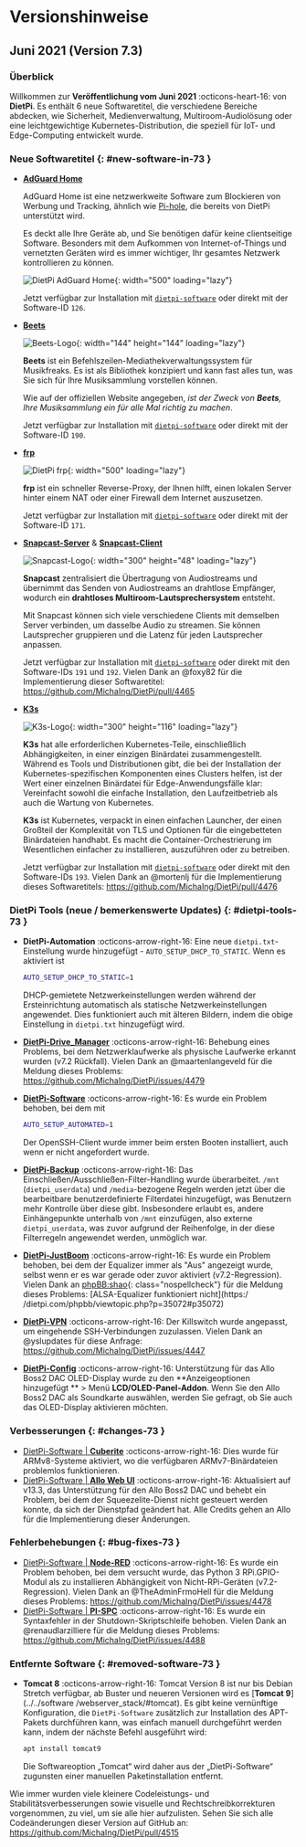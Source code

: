 ﻿# Versionshinweise

## Juni 2021 (Version 7.3)

### Überblick

Willkommen zur **Veröffentlichung vom Juni 2021** :octicons-heart-16: von **DietPi**. Es enthält 6 neue Softwaretitel, die verschiedene Bereiche abdecken, wie Sicherheit, Medienverwaltung, Multiroom-Audiolösung oder eine leichtgewichtige Kubernetes-Distribution, die speziell für IoT- und Edge-Computing entwickelt wurde.

### Neue Softwaretitel {: #new-software-in-73 }

- [**AdGuard Home**](../../software/dns_servers/#adguard-home)

    AdGuard Home ist eine netzwerkweite Software zum Blockieren von Werbung und Tracking, ähnlich wie [Pi-hole](../../software/dns_servers/#pi-hole), die bereits von DietPi unterstützt wird.

    Es deckt alle Ihre Geräte ab, und Sie benötigen dafür keine clientseitige Software. Besonders mit dem Aufkommen von Internet-of-Things und vernetzten Geräten wird es immer wichtiger, Ihr gesamtes Netzwerk kontrollieren zu können.

    ![DietPi AdGuard Home](../assets/images/dietpi-software-dnsserver-adguard.gif){: width="500" loading="lazy"}

    Jetzt verfügbar zur Installation mit [`dietpi-software`](../../dietpi_tools/#dietpi-software) oder direkt mit der Software-ID `126`.

- [**Beets**](../../software/media/#beets)

    ![Beets-Logo](../assets/images/dietpi-software-media-beets.png){: width="144" height="144" loading="lazy"}

    **Beets** ist ein Befehlszeilen-Mediathekverwaltungssystem für Musikfreaks. Es ist als Bibliothek konzipiert und kann fast alles tun, was Sie sich für Ihre Musiksammlung vorstellen können.

    Wie auf der offiziellen Website angegeben, _ist der Zweck von **Beets**, Ihre Musiksammlung ein für alle Mal richtig zu machen_.

    Jetzt verfügbar zur Installation mit [`dietpi-software`](../../dietpi_tools/#dietpi-software) oder direkt mit der Software-ID `190`.

- [**frp**](../../software/advanced_networking/#frp)

    ![DietPi frp](../assets/images/dietpi-software-frp.png){: width="500" loading="lazy"}

    **frp** ist ein schneller Reverse-Proxy, der Ihnen hilft, einen lokalen Server hinter einem NAT oder einer Firewall dem Internet auszusetzen.

    Jetzt verfügbar zur Installation mit [`dietpi-software`](../../dietpi_tools/#dietpi-software) oder direkt mit der Software-ID `171`.

- [**Snapcast-Server**](../../software/media/#snapcast-server) & [**Snapcast-Client**](../../software/media/#snapcast-client)

    ![Snapcast-Logo](../assets/images/dietpi-software-media-snapcast.png){: width="300" height="48" loading="lazy"}

    **Snapcast** zentralisiert die Übertragung von Audiostreams und übernimmt das Senden von Audiostreams an drahtlose Empfänger, wodurch ein **drahtloses Multiroom-Lautsprechersystem** entsteht.

    Mit Snapcast können sich viele verschiedene Clients mit demselben Server verbinden, um dasselbe Audio zu streamen. Sie können Lautsprecher gruppieren und die Latenz für jeden Lautsprecher anpassen.

    Jetzt verfügbar zur Installation mit [`dietpi-software`](../../dietpi_tools/#dietpi-software) oder direkt mit den Software-IDs `191` und `192`. Vielen Dank an @foxy82 für die Implementierung dieser Softwaretitel: <https://github.com/MichaIng/DietPi/pull/4465>

- [**K3s**](../../software/system_stats/#k3s)

    ![K3s-Logo](../assets/images/logo-k3s.svg){: width="300" height="116" loading="lazy"}

    **K3s** hat alle erforderlichen Kubernetes-Teile, einschließlich Abhängigkeiten, in einer einzigen Binärdatei zusammengestellt. Während es Tools und Distributionen gibt, die bei der Installation der Kubernetes-spezifischen Komponenten eines Clusters helfen, ist der Wert einer einzelnen Binärdatei für Edge-Anwendungsfälle klar: Vereinfacht sowohl die einfache Installation, den Laufzeitbetrieb als auch die Wartung von Kubernetes.

    **K3s** ist Kubernetes, verpackt in einen einfachen Launcher, der einen Großteil der Komplexität von TLS und Optionen für die eingebetteten Binärdateien handhabt. Es macht die Container-Orchestrierung im Wesentlichen einfacher zu installieren, auszuführen oder zu betreiben.

    Jetzt verfügbar zur Installation mit [`dietpi-software`](../../dietpi_tools/#dietpi-software) oder direkt mit den Software-IDs `193`. Vielen Dank an @mortenlj für die Implementierung dieses Softwaretitels: <https://github.com/MichaIng/DietPi/pull/4476>

### DietPi Tools (neue / bemerkenswerte Updates) {: #dietpi-tools-73 }

- **DietPi-Automation** :octicons-arrow-right-16: Eine neue `dietpi.txt`-Einstellung wurde hinzugefügt - `AUTO_SETUP_DHCP_TO_STATIC`. Wenn es aktiviert ist

    ```sh
    AUTO_SETUP_DHCP_TO_STATIC=1
    ```

    DHCP-gemietete Netzwerkeinstellungen werden während der Ersteinrichtung automatisch als statische Netzwerkeinstellungen angewendet. Dies funktioniert auch mit älteren Bildern, indem die obige Einstellung in `dietpi.txt` hinzugefügt wird.

- [**DietPi-Drive_Manager**](../../dietpi_tools/#dietpi-drive-manager) :octicons-arrow-right-16: Behebung eines Problems, bei dem Netzwerklaufwerke als physische Laufwerke erkannt wurden (v7.2 Rückfall). Vielen Dank an @maartenlangeveld für die Meldung dieses Problems: <https://github.com/MichaIng/DietPi/issues/4479>

- [**DietPi-Software**](../../dietpi_tools/#dietpi-software) :octicons-arrow-right-16: Es wurde ein Problem behoben, bei dem mit

    ```sh
    AUTO_SETUP_AUTOMATED=1
    ```

    Der OpenSSH-Client wurde immer beim ersten Booten installiert, auch wenn er nicht angefordert wurde.

- [**DietPi-Backup**](../../dietpi_tools/#dietpi-backup-backuprestore) :octicons-arrow-right-16: Das Einschließen/Ausschließen-Filter-Handling wurde überarbeitet. `/mnt` (`dietpi_userdata`) und `/media`-bezogene Regeln werden jetzt über die bearbeitbare benutzerdefinierte Filterdatei hinzugefügt, was Benutzern mehr Kontrolle über diese gibt. Insbesondere erlaubt es, andere Einhängepunkte unterhalb von `/mnt` einzufügen, also externe `dietpi_userdata`, was zuvor aufgrund der Reihenfolge, in der diese Filterregeln angewendet werden, unmöglich war.

- [**DietPi-JustBoom**](../../dietpi_tools/#dietpi-justboom) :octicons-arrow-right-16: Es wurde ein Problem behoben, bei dem der Equalizer immer als "Aus" angezeigt wurde, selbst wenn er es war gerade oder zuvor aktiviert (v7.2-Regression). Vielen Dank an [phpBB:shao](https://dietpi.com/phpbb/memberlist.php?username=shao){: class="nospellcheck"} für die Meldung dieses Problems: [ALSA-Equalizer funktioniert nicht](https:/ /dietpi.com/phpbb/viewtopic.php?p=35072#p35072)

- [**DietPi-VPN**](../../dietpi_tools/#dietpi-vpn) :octicons-arrow-right-16: Der Killswitch wurde angepasst, um eingehende SSH-Verbindungen zuzulassen. Vielen Dank an @yslupdates für diese Anfrage: <https://github.com/MichaIng/DietPi/issues/4447>

- [**DietPi-Config**](../../dietpi_tools/#dietpi-configuration) :octicons-arrow-right-16: Unterstützung für das Allo Boss2 DAC OLED-Display wurde zu den **Anzeigeoptionen hinzugefügt ** > Menü **LCD/OLED-Panel-Addon**. Wenn Sie den Allo Boss2 DAC als Soundkarte auswählen, werden Sie gefragt, ob Sie auch das OLED-Display aktivieren möchten.

### Verbesserungen {: #changes-73 }

- [DietPi-Software | **Cuberite**](../../software/gaming/#cuberite) :octicons-arrow-right-16: Dies wurde für ARMv8-Systeme aktiviert, wo die verfügbaren ARMv7-Binärdateien problemlos funktionieren.
- [DietPi-Software | **Allo Web UI**](https://dietpi.com/phpbb/viewtopic.php?t=2317) :octicons-arrow-right-16: Aktualisiert auf v13.3, das Unterstützung für den Allo Boss2 DAC und behebt ein Problem, bei dem der Squeezelite-Dienst nicht gesteuert werden konnte, da sich der Dienstpfad geändert hat. Alle Credits gehen an Allo für die Implementierung dieser Änderungen.

### Fehlerbehebungen {: #bug-fixes-73 }

- [DietPi-Software | **Node-RED**](../../software/hardware_projects/#node-red) :octicons-arrow-right-16: Es wurde ein Problem behoben, bei dem versucht wurde, das Python 3 RPi.GPIO-Modul als zu installieren Abhängigkeit von Nicht-RPi-Geräten (v7.2-Regression). Vielen Dank an @TheAdminFrmoHell für die Meldung dieses Problems: <https://github.com/MichaIng/DietPi/issues/4478>
- [DietPi-Software | **PI-SPC**](../../software/hardware_projects/#audiophonics-pi-spc) :octicons-arrow-right-16: Es wurde ein Syntaxfehler in der Shutdown-Skriptschleife behoben. Vielen Dank an @renaudlarzilliere für die Meldung dieses Problems: <https://github.com/MichaIng/DietPi/issues/4488>

### Entfernte Software {: #removed-software-73 }

- **Tomcat 8** :octicons-arrow-right-16: Tomcat Version 8 ist nur bis Debian Stretch verfügbar, ab Buster und neueren Versionen wird es [**Tomcat 9**](../../software /webserver_stack/#tomcat). Es gibt keine vernünftige Konfiguration, die `DietPi-Software` zusätzlich zur Installation des APT-Pakets durchführen kann, was einfach manuell durchgeführt werden kann, indem der nächste Befehl ausgeführt wird:

    ```sh
    apt install tomcat9
    ```

    Die Softwareoption „Tomcat“ wird daher aus der „DietPi-Software“ zugunsten einer manuellen Paketinstallation entfernt.

Wie immer wurden viele kleinere Codeleistungs- und Stabilitätsverbesserungen sowie visuelle und Rechtschreibkorrekturen vorgenommen, zu viel, um sie alle hier aufzulisten. Sehen Sie sich alle Codeänderungen dieser Version auf GitHub an: <https://github.com/MichaIng/DietPi/pull/4515>
